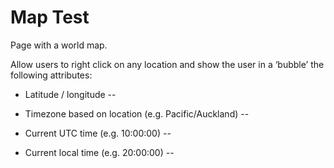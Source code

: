 # Map Test

Page with a world map. 

Allow users to right click on any location and show the user in a ‘bubble’ the following attributes:

* Latitude / longitude --

* Timezone based on location (e.g. Pacific/Auckland) --

* Current UTC time (e.g. 10:00:00) --

* Current local time (e.g. 20:00:00) --
